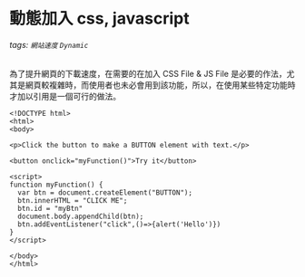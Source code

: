 # 動態加入 css, javascript
###### tags: `網站速度` `Dynamic`

為了提升網頁的下載速度，在需要的在加入 CSS File & JS File 是必要的作法，尤其是網頁較複雜時，而使用者也未必會用到該功能，所以，在使用某些特定功能時才加以引用是一個可行的做法。

```htmlmixed=
<!DOCTYPE html>
<html>
<body>

<p>Click the button to make a BUTTON element with text.</p>

<button onclick="myFunction()">Try it</button>

<script>
function myFunction() {
  var btn = document.createElement("BUTTON");
  btn.innerHTML = "CLICK ME";
  btn.id = "myBtn"
  document.body.appendChild(btn);
  btn.addEventListener("click",()=>{alert('Hello')})
}
</script>

</body>
</html>
```
